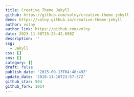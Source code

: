 ```yaml
---
title: Creative Theme Jekyll
github: https://github.com/volny/creative-theme-jekyll
demo: https://volny.github.io/creative-theme-jekyll
author: volny
author_link: https://github.com/volny
date: 2023-11-30T15:25:42.698Z
description: ''
ssg:
  - Jekyll
css: []
cms: []
category: []
draft: false
publish_date: '2015-09-13T04:48:49Z'
update_date: '2018-11-16T23:57:37Z'
github_star: 504
github_fork: 1014
---
```

